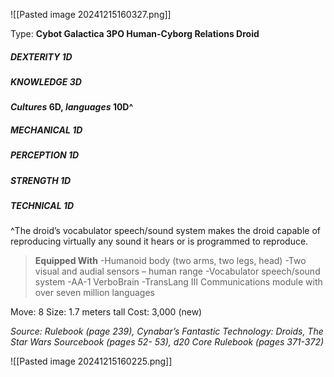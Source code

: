 ![[Pasted image 20241215160327.png]]

Type: **Cybot Galactica 3PO Human-Cyborg Relations Droid**
##### DEXTERITY 1D
##### KNOWLEDGE 3D
***Cultures* 6D, *languages* 10D^**
##### MECHANICAL 1D
##### PERCEPTION 1D
##### STRENGTH 1D
##### TECHNICAL 1D
^The droid’s vocabulator speech/sound system makes the droid capable of reproducing virtually any sound it hears or is programmed to reproduce.

> **Equipped With**
> -Humanoid body (two arms, two legs, head)
> -Two visual and audial sensors – human range
> -Vocabulator speech/sound system
> -AA-1 VerboBrain
> -TransLang III Communications module with over seven million languages

Move: 8
Size: 1.7 meters tall
Cost: 3,000 (new)

*Source: Rulebook (page 239), Cynabar’s Fantastic Technology: Droids, The Star Wars Sourcebook (pages 52- 53), d20 Core Rulebook (pages 371-372)*



![[Pasted image 20241215160225.png]]
